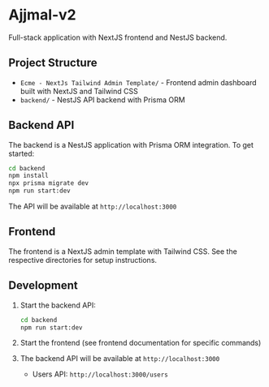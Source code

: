 # Ajjmal-v2

Full-stack application with NextJS frontend and NestJS backend.

## Project Structure

- `Ecme - NextJs Tailwind Admin Template/` - Frontend admin dashboard built with NextJS and Tailwind CSS
- `backend/` - NestJS API backend with Prisma ORM

## Backend API

The backend is a NestJS application with Prisma ORM integration. To get started:

```bash
cd backend
npm install
npx prisma migrate dev
npm run start:dev
```

The API will be available at `http://localhost:3000`

## Frontend

The frontend is a NextJS admin template with Tailwind CSS. See the respective directories for setup instructions.

## Development

1. Start the backend API:
   ```bash
   cd backend
   npm run start:dev
   ```

2. Start the frontend (see frontend documentation for specific commands)

3. The backend API will be available at `http://localhost:3000`
   - Users API: `http://localhost:3000/users`
